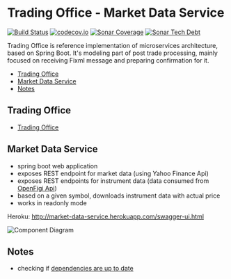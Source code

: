 # Trading Office - Market Data Service
[![Build Status](https://travis-ci.org/spolnik/trading-office-market-data-service.svg?branch=master)](https://travis-ci.org/spolnik/trading-office-market-data-service) [![codecov.io](https://codecov.io/github/spolnik/trading-office-market-data-service/coverage.svg?branch=master)](https://codecov.io/github/spolnik/trading-office-market-data-service?branch=master) [![Sonar Coverage](https://img.shields.io/sonar/https/sonar-nprogramming.rhcloud.com/trading-office-market-data-service/coverage.svg)](https://sonar-nprogramming.rhcloud.com/dashboard/index/1) [![Sonar Tech Debt](https://img.shields.io/sonar/https/sonar-nprogramming.rhcloud.com/trading-office-market-data-service/tech_debt.svg)](https://sonar-nprogramming.rhcloud.com/dashboard/index/1)

Trading Office is reference implementation of microservices architecture, based on Spring Boot. It's modeling part of post trade processing, mainly focused on receiving Fixml message and preparing confirmation for it.

- [Trading Office](#trading-office)
- [Market Data Service](#market-data-service)
- [Notes](#notes)

## Trading Office

- [Trading Office](https://github.com/spolnik/trading-office)

## Market Data Service
- spring boot web application
- exposes REST endpoint for market data (using Yahoo Finance Api)
- exposes REST endpoints for instrument data (data consumed from [OpenFigi Api](https://openfigi.com/api))
- based on a given symbol, downloads instrument data with actual price
- works in readonly mode

Heroku: http://market-data-service.herokuapp.com/swagger-ui.html

![Component Diagram](https://raw.githubusercontent.com/spolnik/trading-office-market-data-service/master/design/market_data_service.png)

## Notes
- checking if [dependencies are up to date](https://www.versioneye.com/user/projects/56ad39427e03c7003ba41427)